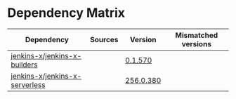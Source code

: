 # Dependency Matrix

Dependency | Sources | Version | Mismatched versions
---------- | ------- | ------- | -------------------
[jenkins-x/jenkins-x-builders](https://github.com/jenkins-x/jenkins-x-builders) |  | [0.1.570]() | 
[jenkins-x/jenkins-x-serverless](https://github.com/jenkins-x/jenkins-x-serverless) |  | [256.0.380](https://github.com/jenkins-x/jenkins-x-serverless/releases/tag/256.0.380) | 
